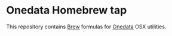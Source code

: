 # Onedata Homebrew tap

This repository contains [Brew](http://brew.sh/) formulas for [Onedata](https://onedata.org) OSX utilities.



